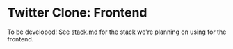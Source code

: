 # Twitter Clone: Frontend

To be developed! See [stack.md](../doc/stack.md) for the stack we're planning on using for the frontend.